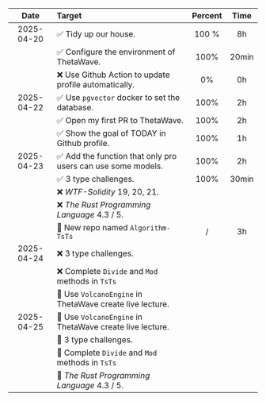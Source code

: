 |    Date    | Target                                                      | Percent | Time  |
| :--------: | :---------------------------------------------------------- | :-----: | :---: |
| 2025-04-20 | ✅ Tidy up our house.                                        |  100 %  |  8h   |
|            | ✅ Configure the environment of ThetaWave.                   |  100%   | 20min |
|            | ❌ Use Github Action to update profile automatically.        |   0%    |  0h   |
| 2025-04-22 | ✅ Use `pgvector` docker to set the database.                |  100%   |  2h   |
|            | ✅ Open my first PR to ThetaWave.                            |  100%   |  2h   |
|            | ✅ Show the goal of TODAY in Github profile.                 |  100%   |  1h   |
| 2025-04-23 | ✅ Add the function that only pro users can use some models. |  100%   |  2h   |
|            | ✅ 3 type challenges.                                        |  100%   | 30min |
|            | ❌ *WTF-Solidity* 19, 20, 21.                                |         |       |
|            | ❌ *The Rust Programming Language* 4.3 / 5.                  |         |       |
|            | 🥇 New repo named `Algorithm-TsTs`                           |    /    |  3h   |
| 2025-04-24 | ❌ 3 type challenges.                                        |         |       |
|            | ❌ Complete `Divide` and `Mod` methods in `TsTs`             |         |       |
|            | 🍊 Use `VolcanoEngine` in ThetaWave create live lecture.     |         |       |
| 2025-04-25 | 🔲 Use `VolcanoEngine` in ThetaWave create live lecture.     |         |       |
|            | 🔲 3 type challenges.                                        |         |       |
|            | 🔲 Complete `Divide` and `Mod` methods in `TsTs`             |         |       |
|            | 🔲 *The Rust Programming Language* 4.3 / 5.                  |         |       |